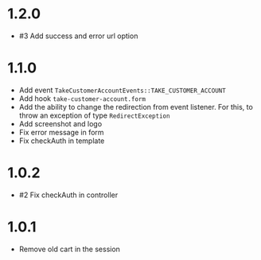 # 1.2.0

- #3 Add success and error url option

# 1.1.0

- Add event `TakeCustomerAccountEvents::TAKE_CUSTOMER_ACCOUNT`
- Add hook `take-customer-account.form`
- Add the ability to change the redirection from event listener. For this, to throw an exception of type `RedirectException`
- Add screenshot and logo
- Fix error message in form
- Fix checkAuth in template

# 1.0.2

- #2 Fix checkAuth in controller

# 1.0.1

- Remove old cart in the session

